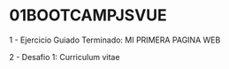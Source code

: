 # 01BOOTCAMPJSVUE

1 - Ejercicio Guiado Terminado: MI PRIMERA PAGINA WEB 

2 - Desafio 1: Curriculum vitae
